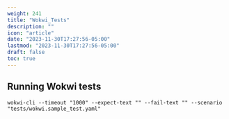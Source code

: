 ```yaml
---
weight: 241
title: "Wokwi_Tests"
description: ""
icon: "article"
date: "2023-11-30T17:27:56-05:00"
lastmod: "2023-11-30T17:27:56-05:00"
draft: false
toc: true
---
```



## Running Wokwi tests

`wokwi-cli --timeout "1000" --expect-text "" --fail-text "" --scenario "tests/wokwi.sample_test.yaml"`
